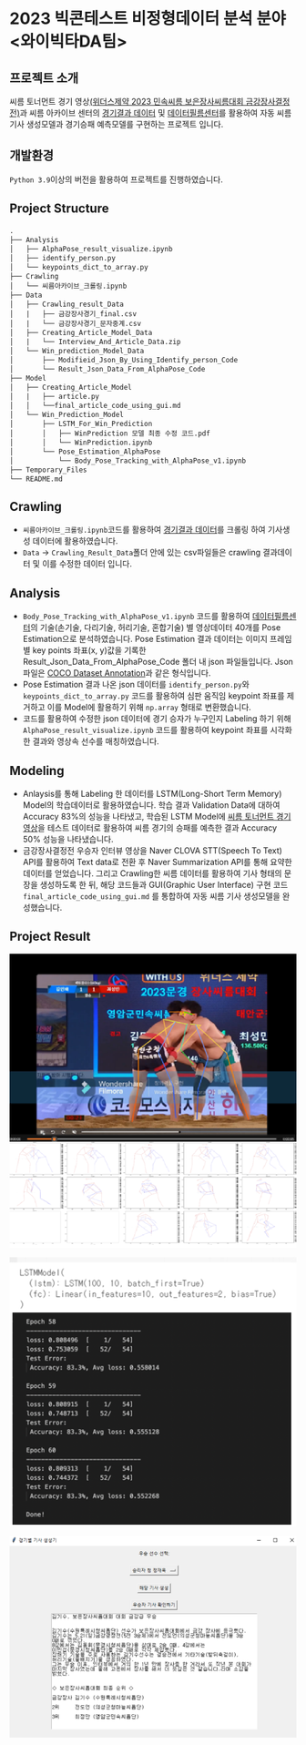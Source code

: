 # 2023 빅콘테스트 비정형데이터 분석 분야 <와이빅타DA팀>

## 프로젝트 소개
씨름 토너먼트 경기 영상[(위더스제약 2023 민속씨름 보은장사씨름대회 금강장사결정전)](https://www.kaggle.com/t/9eb8d80301bc4ae7a9ae1568c452b1d0)과 씨름 아카이브 센터의 [경기결과 데이터](https://kpso.co.kr/ksa/Schedule/GameScheduleAndResult?page_no=1&tab=all&season_id=2023&comp_id=25&section_cd=0&gender_cd=28&weight_cd=13&t_id=0) 및 [데이터필름센터](https://kpso.co.kr/ksa/Museum/DataFilm)를 활용하여 자동 씨름기사 생성모델과 경기승패 예측모델를 구현하는 프로젝트 입니다.


## 개발환경
`Python 3.9`이상의 버전을 활용하여 프로젝트를 진행하였습니다.

## Project Structure

```
.
├── Analysis
│   ├── AlphaPose_result_visualize.ipynb
│   ├── identify_person.py
│   └── keypoints_dict_to_array.py  
├── Crawling
│   └── 씨름아카이브_크롤링.ipynb
├── Data
│   ├── Crawling_result_Data
│   |   ├── 금강장사경기_final.csv
│   |   └── 금강장사경기_문자중계.csv
│   ├── Creating_Article_Model_Data
│   |   └── Interview_And_Article_Data.zip
│   └── Win_prediction_Model_Data
│       ├── Modifieid_Json_By_Using_Identify_person_Code
│       └── Result_Json_Data_From_AlphaPose_Code
├── Model
│   ├── Creating_Article_Model
│   |   ├── article.py
│   │   └──final_article_code_using_gui.md
│   └── Win_Prediction_Model
│       ├── LSTM_For_Win_Prediction
│       │   ├── WinPrediction 모델 최종 수정 코드.pdf
│       │   └── WinPrediction.ipynb
│       └── Pose_Estimation_AlphaPose
│           └── Body_Pose_Tracking_with_AlphaPose_v1.ipynb
├── Temporary_Files
└── README.md

```

## Crawling
* `씨름아카이브_크롤링.ipynb`코드를 활용하여 [경기결과 데이터](https://kpso.co.kr/ksa/Schedule/GameScheduleAndResult?page_no=1&tab=all&season_id=2023&comp_id=25&section_cd=0&gender_cd=28&weight_cd=13&t_id=0)를 크롤링 하여 기사생성 데이터에 활용하였습니다.
* `Data` -> `Crawling_Result_Data`폴더 안에 있는 csv파일들은 crawling 결과데이터 및 이를 수정한 데이터 입니다. 

## Analysis
* `Body_Pose_Tracking_with_AlphaPose_v1.ipynb` 코드를 활용하여 [데이터필름센터](https://kpso.co.kr/ksa/Museum/DataFilm)의 기술(손기술, 다리기술, 허리기술, 혼합기술) 별 영상데이터 40개를 Pose Estimation으로 분석하였습니다. Pose Estimation 결과 데이터는 이미지 프레임 별 key points 좌표(x, y)값을 기록한 Result_Json_Data_From_AlphaPose_Code 폴더 내 json 파일들입니다. Json 파일은 [COCO Dataset Annotation](https://github.com/MVIG-SJTU/AlphaPose/blob/master/docs/output.md)과 같은 형식입니다.
* Pose Estimation 결과 나온 json 데이터를 `identify_person.py`와 `keypoints_dict_to_array.py` 코드를 활용하여 심판 움직임 keypoint 좌표를 제거하고 이를 Model에 활용하기 위해 `np.array` 형태로 변환했습니다.
* 코드를 활용하여 수정한 json 데이터에 경기 승자가 누구인지 Labeling 하기 위해 `AlphaPose_result_visualize.ipynb` 코드를 활용하여 keypoint 좌표를 시각화한 결과와 영상속 선수를 매칭하였습니다.

## Modeling
* Anlaysis를 통해 Labeling 한 데이터를 LSTM(Long-Short Term Memory) Model의 학습데이터로 활용하였습니다. 학습 결과 Validation Data에 대하여 Accuracy 83%의 성능을 나타냈고, 학습된 LSTM Model에 [씨름 토너먼트 경기 영상](https://www.kaggle.com/t/9eb8d80301bc4ae7a9ae1568c452b1d0)을 테스트 데이터로 활용하여 씨름 경기의 승패를 예측한 결과 Accuracy 50% 성능을 나타냈습니다. 
* 금강장사결정전 우승자 인터뷰 영상을 Naver CLOVA STT(Speech To Text) API를 활용하여 Text data로 전환 후 Naver Summarization API를 통해 요약한 데이터를 얻었습니다. 그리고 Crawling한 씨름 데이터를 활용하여 기사 형태의 문장을 생성하도록 한 뒤, 해당 코드들과 GUI(Graphic User Interface) 구현 코드 `final_article_code_using_gui.md` 를 통합하여 자동 씨름 기사 생성모델을 완성했습니다.

## Project Result

<p align="center">
  <img src="./Images/Alphapose_Result.png" width="600" />
</p>

<p align="center">
  <img src="./Images/lstm.png" width="600" />
</p>

<p align="center">
  <img src="./Images/Article_Gui.png" width="600" />
</p>
